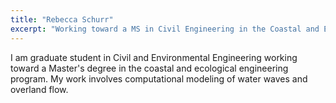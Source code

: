 ```yaml
---
title: "Rebecca Schurr"
excerpt: "Working toward a MS in Civil Engineering in the Coastal and Ecological Engineering"
---
```


I am graduate student in Civil and Environmental Engineering working toward a Master's degree in the coastal and ecological engineering program. My work involves computational modeling of water waves and overland flow. 
